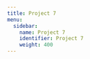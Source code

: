 ```yaml
---
title: Project 7
menu:
  sidebar:
    name: Project 7
    identifier: Project 7
    weight: 400
---
```

